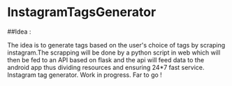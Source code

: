 # InstagramTagsGenerator

##Idea : 

 The idea is to generate tags based on the user's choice of tags by scraping instagram.The scrapping will be done by a python script in web which will then be fed to an API based on flask and the api will feed data to the android app thus dividing resources and ensuring 24*7 fast service.
Instagram tag generator. Work in progress. Far to go !
